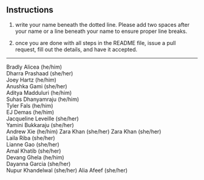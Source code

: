 ## Instructions

1) write your name beneath the dotted line. Please add two spaces after your name or a line beneath your name to ensure proper line breaks.  

2) once you are done with all steps in the README file, issue a pull request, fill out the details, and have it accepted.  

---------------------------------------------------------------------------------------------------------------------------------------

Bradly Alicea (he/him)    
Dharra Prashaad (she/her)  
Joey Hartz (he/him)      
Anushka Gami (she/her)    
Aditya Madduluri (he/him)    
Suhas Dhanyamraju (he/him)  
Tyler Fals (he/him)  
EJ Demas (he/him)   
Jacqueline Leveille (she/her)  
Yamini Bukkaraju (she/her)  
Andrew Xie (he/him)
Zara Khan (she/her)
Zara Khan (she/her)    
Laila Riba (she/her)  
Lianne Gao (she/her)  
Amal Khatib (she/her)  
Devang Ghela (he/him)  
Dayanna Garcia (she/her)  
Nupur Khandelwal (she/her)
Alia Afeef (she/her)
